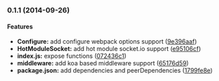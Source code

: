 ### 0.1.1 (2014-09-26)


#### Features

* **Configure:** add configure webpack options support ([9e396aaf](https://github.com/tomchentw/koa-webpack-dev/commit/9e396aafad24a2b24a2e5bc0092255bd35184ed8))
* **HotModuleSocket:** add hot module socket.io support ([e95106cf](https://github.com/tomchentw/koa-webpack-dev/commit/e95106cfbdb85e50da5c7ca3c3ea2982456ac29f))
* **index.js:** expose functions ([072436c1](https://github.com/tomchentw/koa-webpack-dev/commit/072436c1930a89f7121ff1d8d5a7754dc8413eb6))
* **middleware:** add koa based middleware support ([65176d59](https://github.com/tomchentw/koa-webpack-dev/commit/65176d595a039a60392f540a8325ddebf1aad591))
* **package.json:** add dependencies and peerDependencies ([1799fe8e](https://github.com/tomchentw/koa-webpack-dev/commit/1799fe8ea734ce8f0026dedd8beed38e8c1c665e))

